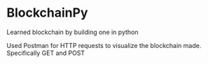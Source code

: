 # BlockchainPy
Learned blockchain by building one in python

Used Postman for HTTP requests to visualize the blockchain made. Specifically GET and POST
